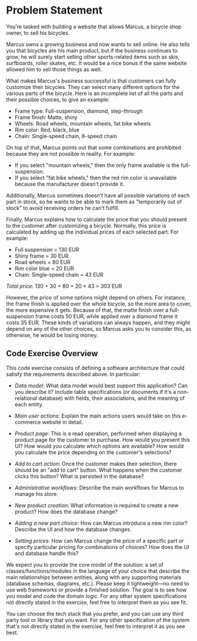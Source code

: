# Problem Statement

You're tasked with building a website that allows Marcus, a bicycle shop owner, to sell his bicycles.

Marcus owns a growing business and now wants to sell online. He also tells you that bicycles are his
main product, but if the business continues to grow, he will surely start selling other sports-related
items such as skis, surfboards, roller skates, etc. It would be a nice bonus if the same website
allowed him to sell those things as well.

What makes Marcus's business successful is that customers can fully customize their bicycles. They
can select many different options for the various parts of the bicycle. Here is an incomplete list
of all the parts and their possible choices, to give an example:

- Frame type: Full-suspension, diamond, step-through
- Frame finish: Matte, shiny
- Wheels: Road wheels, mountain wheels, fat bike wheels
- Rim color: Red, black, blue
- Chain: Single-speed chain, 8-speed chain

On top of that, Marcus points out that some combinations are prohibited because they are not possible
in reality. For example:

- If you select "mountain wheels," then the only frame available is the full-suspension.
- If you select "fat bike wheels," then the red rim color is unavailable because the manufacturer
  doesn't provide it.

Additionally, Marcus sometimes doesn't have all possible variations of each part in stock, so he
wants to be able to mark them as "temporarily out of stock" to avoid receiving orders he can't
fulfill.

Finally, Marcus explains how to calculate the price that you should present to the customer
after customizing a bicycle. Normally, this price is calculated by adding up the individual prices
of each selected part. For example:

- Full suspension = 130 EUR
- Shiny frame = 30 EUR
- Road wheels = 80 EUR
- Rim color blue = 20 EUR
- Chain: Single-speed chain = 43 EUR

_Total price_: 130 + 30 + 80 + 20 + 43 = 303 EUR

However, the price of some options might depend on others. For instance, the frame finish is applied
over the whole bicycle, so the more area to cover, the more expensive it gets. Because of that, the
matte finish over a full-suspension frame costs 50 EUR, while applied over a diamond frame it costs
35 EUR. These kinds of variations can always happen, and they might depend on any of the other
choices, so Marcus asks you to consider this, as otherwise, he would be losing money.

## Code Exercise Overview

This code exercise consists of defining a software architecture that could satisfy the requirements
described above. In particular:

- _Data model_: What data model would best support this application? Can you describe it? Include
  table specifications (or documents if it's a non-relational database) with fields, their
  associations, and the meaning of each entity.

- _Main user actions_: Explain the main actions users would take on this e-commerce website in
  detail.

- _Product page_: This is a read operation, performed when displaying a product page for the customer
  to purchase. How would you present this UI? How would you calculate which options are available?
  How would you calculate the price depending on the customer's selections?

- _Add to cart action_: Once the customer makes their selection, there should be an "add to cart"
  button. What happens when the customer clicks this button? What is persisted in the database?

- _Administrative workflows_: Describe the main workflows for Marcus to manage his store.

- _New product creation_: What information is required to create a new product? How does the
  database change?

- _Adding a new part choice_: How can Marcus introduce a new rim color? Describe the UI and how the
  database changes.

- _Setting prices_: How can Marcus change the price of a specific part or specify particular pricing
  for combinations of choices? How does the UI and database handle this?

We expect you to provide the core model of the solution: a set of classes/functions/modules in the
language of your choice that describe the main relationships between entities, along with any supporting
materials (database schemas, diagrams, etc.). Please keep it lightweight—no need to use web frameworks
or provide a finished solution. The goal is to see how you model and code the domain logic. For any
other system specifications not directly stated in the exercise, feel free to interpret them as you
see fit.

You can choose the tech stack that you prefer, and you can use any third party tool or library that
you want. For any other specification of the system that's not directly stated in the exercise, feel
free to interpret it as you see best.
